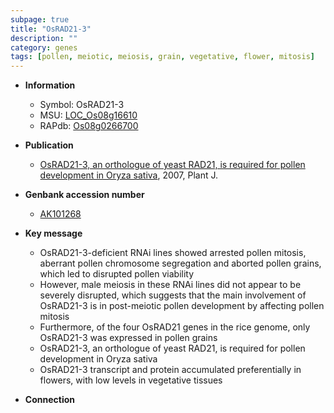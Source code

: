 ```yaml
---
subpage: true
title: "OsRAD21-3"
description: ""
category: genes
tags: [pollen, meiotic, meiosis, grain, vegetative, flower, mitosis]
---
```


* **Information**  
    + Symbol: OsRAD21-3  
    + MSU: [LOC_Os08g16610](http://rice.plantbiology.msu.edu/cgi-bin/ORF_infopage.cgi?orf=LOC_Os08g16610)  
    + RAPdb: [Os08g0266700](http://rapdb.dna.affrc.go.jp/viewer/gbrowse_details/irgsp1?name=Os08g0266700)  

* **Publication**  
    + [OsRAD21-3, an orthologue of yeast RAD21, is required for pollen development in Oryza sativa](http://www.ncbi.nlm.nih.gov/pubmed?term=OsRAD21-3,+an+orthologue+of+yeast+RAD21,+is+required+for+pollen+development+in+Oryza+sativa%5BTitle%5D), 2007, Plant J.

* **Genbank accession number**  
    + [AK101268](http://www.ncbi.nlm.nih.gov/nuccore/AK101268)

* **Key message**  
    + OsRAD21-3-deficient RNAi lines showed arrested pollen mitosis, aberrant pollen chromosome segregation and aborted pollen grains, which led to disrupted pollen viability
    + However, male meiosis in these RNAi lines did not appear to be severely disrupted, which suggests that the main involvement of OsRAD21-3 is in post-meiotic pollen development by affecting pollen mitosis
    + Furthermore, of the four OsRAD21 genes in the rice genome, only OsRAD21-3 was expressed in pollen grains
    + OsRAD21-3, an orthologue of yeast RAD21, is required for pollen development in Oryza sativa
    + OsRAD21-3 transcript and protein accumulated preferentially in flowers, with low levels in vegetative tissues

* **Connection**  



